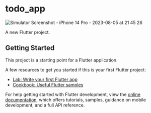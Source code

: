 # todo_app

![Simulator Screenshot - iPhone 14 Pro - 2023-08-05 at 21 45 26](https://github.com/thiagobgarc/Todo-Flutter-App/assets/117615425/a473f55f-b6d9-4124-85e8-83b971293b21)

A new Flutter project.

## Getting Started

This project is a starting point for a Flutter application.

A few resources to get you started if this is your first Flutter project:

- [Lab: Write your first Flutter app](https://docs.flutter.dev/get-started/codelab)
- [Cookbook: Useful Flutter samples](https://docs.flutter.dev/cookbook)

For help getting started with Flutter development, view the
[online documentation](https://docs.flutter.dev/), which offers tutorials,
samples, guidance on mobile development, and a full API reference.


